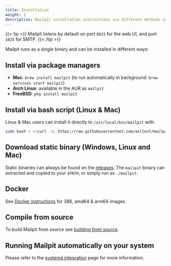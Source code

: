 ```yaml
---
title: Installation
weight: 1
description: Mailpit installation instructions via different methods including Brew and Docker
---
```

{{< tip >}}
Mailpit listens by default on port `8025` for the web UI, and port `1025` for SMTP.
{{< /tip >}}

Mailpit runs as a single binary and can be installed in different ways:


## Install via package managers

- **Mac**: `brew install mailpit` (to run automatically in background: `brew services start mailpit`)
- **Arch Linux**: available in the AUR as `mailpit`
- **FreeBSD**: `pkg install mailpit`


## Install via bash script (Linux & Mac)

Linux & Mac users can install it directly to `/usr/local/bin/mailpit` with:

```bash
sudo bash < <(curl -sL https://raw.githubusercontent.com/axllent/mailpit/develop/install.sh)
```


## Download static binary (Windows, Linux and Mac)

Static binaries can always be found on the [releases](https://github.com/axllent/mailpit/releases/latest). The `mailpit` binary can extracted and copied to your `$PATH`, or simply run as `./mailpit`.


## Docker

See [Docker instructions](./docker/) for 386, amd64 & arm64 images.


## Compile from source

To build Mailpit from source see [building from source](./source/).


## Running Mailpit automatically on your system

Please refer to the [systemd integration](./systemd/) page for more information.
